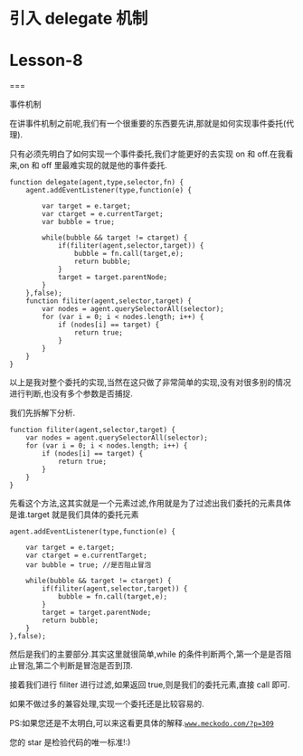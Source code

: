 # 引入 delegate 机制

# Lesson-8

===

事件机制

在讲事件机制之前呢,我们有一个很重要的东西要先讲,那就是如何实现事件委托(代理).

只有必须先明白了如何实现一个事件委托,我们才能更好的去实现 on 和 off.在我看来,on 和 off 里最难实现的就是他的事件委托.

```
function delegate(agent,type,selector,fn) {
    agent.addEventListener(type,function(e) {

        var target = e.target;
        var ctarget = e.currentTarget;
        var bubble = true;

        while(bubble && target != ctarget) {
            if(filiter(agent,selector,target)) {
                bubble = fn.call(target,e);
                return bubble;
            }
            target = target.parentNode;
        }
    },false);
    function filiter(agent,selector,target) {
        var nodes = agent.querySelectorAll(selector);
        for (var i = 0; i < nodes.length; i++) {
            if (nodes[i] == target) {
                return true;
            }
        }
    }
} 
```

以上是我对整个委托的实现,当然在这只做了非常简单的实现,没有对很多别的情况进行判断,也没有多个参数是否捕捉.

我们先拆解下分析.

```
function filiter(agent,selector,target) {
    var nodes = agent.querySelectorAll(selector);
    for (var i = 0; i < nodes.length; i++) {
        if (nodes[i] == target) {
            return true;
        }
    }
} 
```

先看这个方法,这其实就是一个元素过滤,作用就是为了过滤出我们委托的元素具体是谁.target 就是我们具体的委托元素

```
agent.addEventListener(type,function(e) {

    var target = e.target;
    var ctarget = e.currentTarget;
    var bubble = true; //是否阻止冒泡

    while(bubble && target != ctarget) {
        if(filiter(agent,selector,target)) {
            bubble = fn.call(target,e);
        }
        target = target.parentNode;
        return bubble;
    }
},false); 
```

然后是我们的主要部分.其实这里就很简单,while 的条件判断两个,第一个是是否阻止冒泡,第二个判断是冒泡是否到顶.

接着我们进行 filiter 进行过滤,如果返回 true,则是我们的委托元素,直接 call 即可.

如果不做过多的兼容处理,实现一个委托还是比较容易的.

PS:如果您还是不太明白,可以来这看更具体的解释.[`www.meckodo.com/?p=309`](http://www.meckodo.com/?p=309)

您的 star 是检验代码的唯一标准!:)